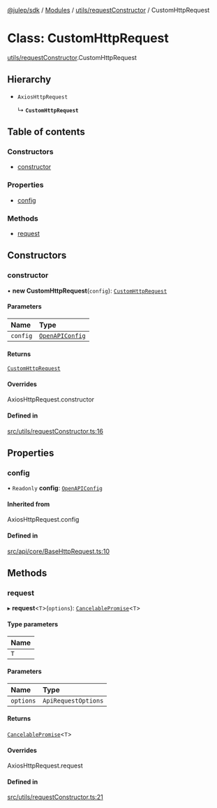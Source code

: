 [@julep/sdk](../README.md) / [Modules](../modules.md) / [utils/requestConstructor](../modules/utils_requestConstructor.md) / CustomHttpRequest

# Class: CustomHttpRequest

[utils/requestConstructor](../modules/utils_requestConstructor.md).CustomHttpRequest

## Hierarchy

- `AxiosHttpRequest`

  ↳ **`CustomHttpRequest`**

## Table of contents

### Constructors

- [constructor](utils_requestConstructor.CustomHttpRequest.md#constructor)

### Properties

- [config](utils_requestConstructor.CustomHttpRequest.md#config)

### Methods

- [request](utils_requestConstructor.CustomHttpRequest.md#request)

## Constructors

### constructor

• **new CustomHttpRequest**(`config`): [`CustomHttpRequest`](utils_requestConstructor.CustomHttpRequest.md)

#### Parameters

| Name | Type |
| :------ | :------ |
| `config` | [`OpenAPIConfig`](../modules/api.md#openapiconfig) |

#### Returns

[`CustomHttpRequest`](utils_requestConstructor.CustomHttpRequest.md)

#### Overrides

AxiosHttpRequest.constructor

#### Defined in

[src/utils/requestConstructor.ts:16](https://github.com/julep-ai/julep/blob/e0994809122392f905304609607d61b78accff81/sdks/ts/src/utils/requestConstructor.ts#L16)

## Properties

### config

• `Readonly` **config**: [`OpenAPIConfig`](../modules/api.md#openapiconfig)

#### Inherited from

AxiosHttpRequest.config

#### Defined in

[src/api/core/BaseHttpRequest.ts:10](https://github.com/julep-ai/julep/blob/e0994809122392f905304609607d61b78accff81/sdks/ts/src/api/core/BaseHttpRequest.ts#L10)

## Methods

### request

▸ **request**\<`T`\>(`options`): [`CancelablePromise`](api.CancelablePromise.md)\<`T`\>

#### Type parameters

| Name |
| :------ |
| `T` |

#### Parameters

| Name | Type |
| :------ | :------ |
| `options` | `ApiRequestOptions` |

#### Returns

[`CancelablePromise`](api.CancelablePromise.md)\<`T`\>

#### Overrides

AxiosHttpRequest.request

#### Defined in

[src/utils/requestConstructor.ts:21](https://github.com/julep-ai/julep/blob/e0994809122392f905304609607d61b78accff81/sdks/ts/src/utils/requestConstructor.ts#L21)
